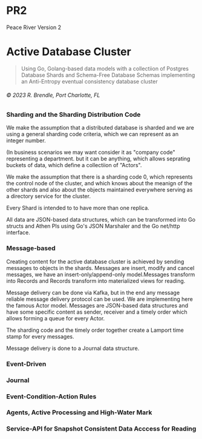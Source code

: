 # PR2

Peace River Version 2

# Active Database Cluster

> Using Go, Golang-based data models with a collectiion of Postgres Database Shards and Schema-Free Database Schemas implementing an Anti-Entropy eventual consistency database cluster

###### &copy; 2023 R. Brendle, Port Charlotte, FL
  
### Sharding and the Sharding Distribution Code
We make the assumption that a distributed database is sharded and we are using a general sharding code criteria, which we can represent as an integer number. 

(In business scenarios we may want consider it as "company code" representing a department. but it can be anything, which allows seprating buckets of data, which define a collectiion of "Actors".

We make the assumption that there is a sharding code 0, which represents the control node of the cluster, and which knows about the meanign of the other shards and also about the objects maintained everywhere serving as a directory service for the cluster.

Every Shard is intended to to have more than one replica.

All data are JSON-based data structures, which can be transformed into Go structs and Athen PIs using Go's JSON Marshaler and the Go net/http interface. 

### Message-based

Creating content for the active database cluster is achieved by sending messages to objects in the shards. Messages are insert, modify and cancel messages, we have an insert-only/append-only model.Messages transform into Records and Records transform into materialized views for reading. 

Message delivery can be done via Kafka, but in the end any message reliable message delivery protocol can be used.  We are implementing here the famous Actor model. Messages are JSON-based data structures and have some specific content as sender, receiver and a timely order which allows forming a queue for every Actor.

The sharding code and the timely order together create a Lamport time stamp for every messages.

Message delivery is done to a Journal data structure.


### Event-Driven
### Journal
### Event-Condition-Action Rules
### Agents, Active Processing and High-Water Mark
### Service-API for Snapshot Consistent Data Acccess for Reading

> 

